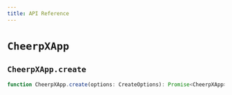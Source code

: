 ```yaml
---
title: API Reference
---
```


# `CheerpXApp`

## `CheerpXApp.create`

```ts
function CheerpXApp.create(options: CreateOptions): Promise<CheerpXApp>
```

